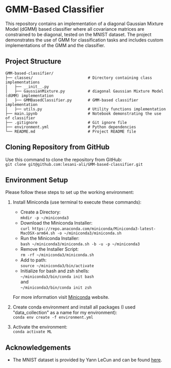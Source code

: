 # GMM-Based Classifier

This repository contains an implementation of a diagonal Gaussian Mixture Model (dGMM) based classifier where all covariance matrices are constrained to be diagonal, tested on the MNIST dataset. The project demonstrates the use of GMM for classification tasks and includes custom implementations of the GMM and the classifier.


## Project Structure
```
GMM-based-classifier/
├── classes/                        # Directory containing class implementations
│   ├── __init__.py     
│   ├── GaussianMixture.py          # diagonal Gaussian Mixture Model (dGMM) implementation
│   ├── GMMBasedClassifier.py       # GMM-based classifier implementation
│   ├── utils.py                    # Utility functions implementation
├── main.ipynb                      # Notebook demonstrating the use of classifier
├── .gitignore                      # Git ignore file
├── environment.yml                 # Python dependencies
└── README.md                       # Project README file
```


## Cloning Repository from GitHub
Use this command to clone the repository from GitHub: <br>
`git clone git@github.com:lesani-ali/GMM-based-classifier.git`<br> 


## Environment Setup
Please follow these steps to set up the working environment:
1. Install Miniconda (use terminal to execute these commands):
    - Create a Directory:<br>
    `mkdir -p ~/miniconda3`
    - Download the Miniconda Installer:<br>
    `curl https://repo.anaconda.com/miniconda/Miniconda3-latest-MacOSX-arm64.sh -o ~/miniconda3/miniconda.sh`
    - Run the Miniconda Installer:<br>
    `bash ~/miniconda3/miniconda.sh -b -u -p ~/miniconda3`
    - Remove the Installer Script:<br>
    `rm -rf ~/miniconda3/miniconda.sh`
    - Add to path:<br>
    `source ~/miniconda3/bin/activate`
    - Initialize for bash and zsh shells:<br>
    `~/miniconda3/bin/conda init bash`<br>
    and <br>
    `~/miniconda3/bin/conda init zsh`

    For more information visit [Miniconda](https://docs.anaconda.com/miniconda/) website.

2. Create conda environment and install all packages (I used "data_collection" as a name for my environment): <br>
`conda env create -f environment.yml`

3. Activate the environment: <br>
`conda activate ML`

## Acknowledgements
- The MNIST dataset is provided by Yann LeCun and can be found [here](http://yann.lecun.com/exdb/mnist/).

